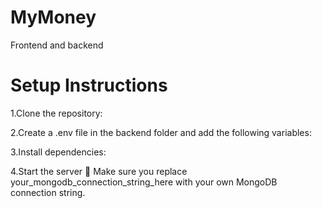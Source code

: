 # MyMoney
Frontend and backend

# Setup Instructions
1.Clone the repository:

2.Create a .env file in the backend folder and add the following variables:

3.Install dependencies:

4.Start the server
📌 Make sure you replace your_mongodb_connection_string_here with your own MongoDB connection string.
